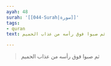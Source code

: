```yaml
---
ayah: 48
surah: '[[044-Surah|سورة]]'
tags:
- quran
text: ثم صبوا فوق رأسه من عذاب الحميم

---
```

> ثم صبوا فوق رأسه من عذاب الحميم
